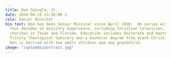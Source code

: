 ```yaml
---
title: Don Swingle, Jr.
date: 2018-04-15 13:58:00 Z
role: Senior Minister
bio text: Don has been Senior Minister since April 2010.  He serves with more than
  four decades of ministry experience, including Christian television, and former
  churches in Texas and Florida. Education includes doctorate and master degrees from
  Trinity Theological Seminary and a bachelor degree from Ozark Christian College.
  Don is married with two adult children and one grandchild.
image: "/uploads/portrait.jpg"
---
```


